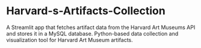# Harvard-s-Artifacts-Collection
A Streamlit app that fetches artifact data from the Harvard Art Museums API and stores it in a MySQL database. Python-based data collection and visualization tool for Harvard Art Museum artifacts.
